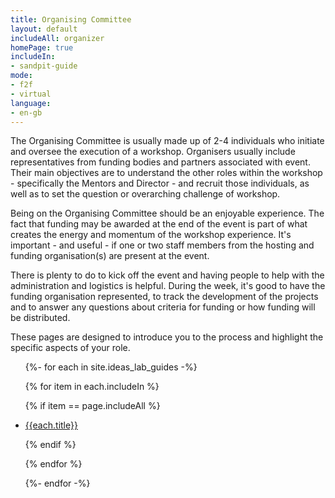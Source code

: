 ```yaml
---
title: Organising Committee
layout: default
includeAll: organizer
homePage: true
includeIn:
- sandpit-guide
mode:
- f2f
- virtual
language:
- en-gb
---
```


The Organising Committee is usually made up of 2-4 individuals who initiate and oversee the execution of a workshop. Organisers usually include representatives from funding bodies and partners associated with event. Their main objectives are to understand the other roles within the workshop - specifically the Mentors and Director -  and recruit those individuals, as well as to set the question or overarching challenge of workshop.

Being on the Organising Committee should be an enjoyable experience. The fact that funding may be awarded at the end of the event is part of what creates the energy and momentum of the workshop experience. It's important - and useful - if one or two staff members from the hosting and funding organisation(s) are present at the event. 

There is plenty to do to kick off the event and having people to help with the administration and logistics is helpful. During the week, it's good to have the funding organisation represented, to track the development of the projects and to answer any questions about criteria for funding or how funding will be distributed.

These pages are designed to introduce you to the process and highlight the specific aspects of your role.

<ul>
{%- for each in site.ideas_lab_guides -%}

{% for item in each.includeIn %}

{% if item == page.includeAll %}

<li><a href="{{each.url}}">{{each.title}}</a></li>

{% endif %}

{% endfor %}

{%- endfor -%}
</ul>
